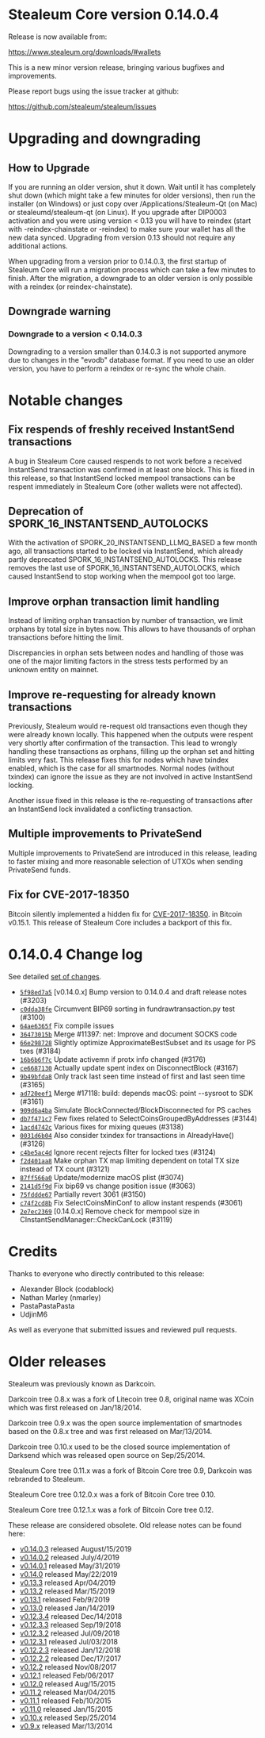 Stealeum Core version 0.14.0.4
==========================

Release is now available from:

  <https://www.stealeum.org/downloads/#wallets>

This is a new minor version release, bringing various bugfixes and improvements.

Please report bugs using the issue tracker at github:

  <https://github.com/stealeum/stealeum/issues>


Upgrading and downgrading
=========================

How to Upgrade
--------------

If you are running an older version, shut it down. Wait until it has completely
shut down (which might take a few minutes for older versions), then run the
installer (on Windows) or just copy over /Applications/Stealeum-Qt (on Mac) or
stealeumd/stealeum-qt (on Linux). If you upgrade after DIP0003 activation and you were
using version < 0.13 you will have to reindex (start with -reindex-chainstate
or -reindex) to make sure your wallet has all the new data synced. Upgrading from
version 0.13 should not require any additional actions.

When upgrading from a version prior to 0.14.0.3, the
first startup of Stealeum Core will run a migration process which can take a few minutes
to finish. After the migration, a downgrade to an older version is only possible with
a reindex (or reindex-chainstate).

Downgrade warning
-----------------

### Downgrade to a version < 0.14.0.3

Downgrading to a version smaller than 0.14.0.3 is not supported anymore due to changes
in the "evodb" database format. If you need to use an older version, you have to perform
a reindex or re-sync the whole chain.

Notable changes
===============

Fix respends of freshly received InstantSend transactions
---------------------------------------------------------

A bug in Stealeum Core caused respends to not work before a received InstantSend transaction was confirmed in at least
one block. This is fixed in this release, so that InstantSend locked mempool transactions can be
respent immediately in Stealeum Core (other wallets were not affected).

Deprecation of SPORK_16_INSTANTSEND_AUTOLOCKS
---------------------------------------------

With the activation of SPORK_20_INSTANTSEND_LLMQ_BASED a few month ago, all transactions started to be locked via
InstantSend, which already partly deprecated SPORK_16_INSTANTSEND_AUTOLOCKS. This release removes the last use
of SPORK_16_INSTANTSEND_AUTOLOCKS, which caused InstantSend to stop working when the mempool got too large.

Improve orphan transaction limit handling
-----------------------------------------

Instead of limiting orphan transaction by number of transaction, we limit orphans by total size in bytes
now. This allows to have thousands of orphan transactions before hitting the limit.

Discrepancies in orphan sets between nodes and handling of those was one of the major limiting factors in
the stress tests performed by an unknown entity on mainnet.

Improve re-requesting for already known transactions
----------------------------------------------------

Previously, Stealeum would re-request old transactions even though they were already known locally. This
happened when the outputs were respent very shortly after confirmation of the transaction. This lead to
wrongly handling these transactions as orphans, filling up the orphan set and hitting limits very fast.
This release fixes this for nodes which have txindex enabled, which is the case for all smartnodes. Normal
nodes (without txindex) can ignore the issue as they are not involved in active InstantSend locking.

Another issue fixed in this release is the re-requesting of transactions after an InstantSend lock invalidated
a conflicting transaction.

Multiple improvements to PrivateSend
------------------------------------

Multiple improvements to PrivateSend are introduced in this release, leading to faster mixing and more
reasonable selection of UTXOs when sending PrivateSend funds.

Fix for CVE-2017-18350
----------------------

Bitcoin silently implemented a hidden fix for [CVE-2017-18350](https://lists.linuxfoundation.org/pipermail/bitcoin-dev/2019-November/017453.html).
in Bitcoin v0.15.1. This release of Stealeum Core includes a backport of this fix.


0.14.0.4 Change log
===================

See detailed [set of changes](https://github.com/stealeum/stealeum/compare/v0.14.0.3...stealeum:v0.14.0.4).

- [`5f98ed7a5`](https://github.com/stealeum/stealeum/commit/5f98ed7a5) [v0.14.0.x] Bump version to 0.14.0.4 and draft release notes (#3203)
- [`c0dda38fe`](https://github.com/stealeum/stealeum/commit/c0dda38fe) Circumvent BIP69 sorting in fundrawtransaction.py test (#3100)
- [`64ae6365f`](https://github.com/stealeum/stealeum/commit/64ae6365f) Fix compile issues
- [`36473015b`](https://github.com/stealeum/stealeum/commit/36473015b) Merge #11397: net: Improve and document SOCKS code
- [`66e298728`](https://github.com/stealeum/stealeum/commit/66e298728) Slightly optimize ApproximateBestSubset and its usage for PS txes (#3184)
- [`16b6b6f7c`](https://github.com/stealeum/stealeum/commit/16b6b6f7c) Update activemn if protx info changed (#3176)
- [`ce6687130`](https://github.com/stealeum/stealeum/commit/ce6687130) Actually update spent index on DisconnectBlock (#3167)
- [`9b49bfda8`](https://github.com/stealeum/stealeum/commit/9b49bfda8) Only track last seen time instead of first and last seen time (#3165)
- [`ad720eef1`](https://github.com/stealeum/stealeum/commit/ad720eef1) Merge #17118: build: depends macOS: point --sysroot to SDK (#3161)
- [`909d6a4ba`](https://github.com/stealeum/stealeum/commit/909d6a4ba) Simulate BlockConnected/BlockDisconnected for PS caches
- [`db7f471c7`](https://github.com/stealeum/stealeum/commit/db7f471c7) Few fixes related to SelectCoinsGroupedByAddresses (#3144)
- [`1acd4742c`](https://github.com/stealeum/stealeum/commit/1acd4742c) Various fixes for mixing queues (#3138)
- [`0031d6b04`](https://github.com/stealeum/stealeum/commit/0031d6b04) Also consider txindex for transactions in AlreadyHave() (#3126)
- [`c4be5ac4d`](https://github.com/stealeum/stealeum/commit/c4be5ac4d) Ignore recent rejects filter for locked txes (#3124)
- [`f2d401aa8`](https://github.com/stealeum/stealeum/commit/f2d401aa8) Make orphan TX map limiting dependent on total TX size instead of TX count (#3121)
- [`87ff566a0`](https://github.com/stealeum/stealeum/commit/87ff566a0) Update/modernize macOS plist (#3074)
- [`2141d5f9d`](https://github.com/stealeum/stealeum/commit/2141d5f9d) Fix bip69 vs change position issue (#3063)
- [`75fddde67`](https://github.com/stealeum/stealeum/commit/75fddde67) Partially revert 3061 (#3150)
- [`c74f2cd8b`](https://github.com/stealeum/stealeum/commit/c74f2cd8b) Fix SelectCoinsMinConf to allow instant respends (#3061)
- [`2e7ec2369`](https://github.com/stealeum/stealeum/commit/2e7ec2369) [0.14.0.x] Remove check for mempool size in CInstantSendManager::CheckCanLock (#3119)

Credits
=======

Thanks to everyone who directly contributed to this release:

- Alexander Block (codablock)
- Nathan Marley (nmarley)
- PastaPastaPasta
- UdjinM6

As well as everyone that submitted issues and reviewed pull requests.

Older releases
==============

Stealeum was previously known as Darkcoin.

Darkcoin tree 0.8.x was a fork of Litecoin tree 0.8, original name was XCoin
which was first released on Jan/18/2014.

Darkcoin tree 0.9.x was the open source implementation of smartnodes based on
the 0.8.x tree and was first released on Mar/13/2014.

Darkcoin tree 0.10.x used to be the closed source implementation of Darksend
which was released open source on Sep/25/2014.

Stealeum Core tree 0.11.x was a fork of Bitcoin Core tree 0.9,
Darkcoin was rebranded to Stealeum.

Stealeum Core tree 0.12.0.x was a fork of Bitcoin Core tree 0.10.

Stealeum Core tree 0.12.1.x was a fork of Bitcoin Core tree 0.12.

These release are considered obsolete. Old release notes can be found here:

- [v0.14.0.3](https://github.com/stealeum/stealeum/blob/master/doc/release-notes/stealeum/release-notes-0.14.0.3.md) released August/15/2019
- [v0.14.0.2](https://github.com/stealeum/stealeum/blob/master/doc/release-notes/stealeum/release-notes-0.14.0.2.md) released July/4/2019
- [v0.14.0.1](https://github.com/stealeum/stealeum/blob/master/doc/release-notes/stealeum/release-notes-0.14.0.1.md) released May/31/2019
- [v0.14.0](https://github.com/stealeum/stealeum/blob/master/doc/release-notes/stealeum/release-notes-0.14.0.md) released May/22/2019
- [v0.13.3](https://github.com/stealeum/stealeum/blob/master/doc/release-notes/stealeum/release-notes-0.13.3.md) released Apr/04/2019
- [v0.13.2](https://github.com/stealeum/stealeum/blob/master/doc/release-notes/stealeum/release-notes-0.13.2.md) released Mar/15/2019
- [v0.13.1](https://github.com/stealeum/stealeum/blob/master/doc/release-notes/stealeum/release-notes-0.13.1.md) released Feb/9/2019
- [v0.13.0](https://github.com/stealeum/stealeum/blob/master/doc/release-notes/stealeum/release-notes-0.13.0.md) released Jan/14/2019
- [v0.12.3.4](https://github.com/stealeum/stealeum/blob/master/doc/release-notes/stealeum/release-notes-0.12.3.4.md) released Dec/14/2018
- [v0.12.3.3](https://github.com/stealeum/stealeum/blob/master/doc/release-notes/stealeum/release-notes-0.12.3.3.md) released Sep/19/2018
- [v0.12.3.2](https://github.com/stealeum/stealeum/blob/master/doc/release-notes/stealeum/release-notes-0.12.3.2.md) released Jul/09/2018
- [v0.12.3.1](https://github.com/stealeum/stealeum/blob/master/doc/release-notes/stealeum/release-notes-0.12.3.1.md) released Jul/03/2018
- [v0.12.2.3](https://github.com/stealeum/stealeum/blob/master/doc/release-notes/stealeum/release-notes-0.12.2.3.md) released Jan/12/2018
- [v0.12.2.2](https://github.com/stealeum/stealeum/blob/master/doc/release-notes/stealeum/release-notes-0.12.2.2.md) released Dec/17/2017
- [v0.12.2](https://github.com/stealeum/stealeum/blob/master/doc/release-notes/stealeum/release-notes-0.12.2.md) released Nov/08/2017
- [v0.12.1](https://github.com/stealeum/stealeum/blob/master/doc/release-notes/stealeum/release-notes-0.12.1.md) released Feb/06/2017
- [v0.12.0](https://github.com/stealeum/stealeum/blob/master/doc/release-notes/stealeum/release-notes-0.12.0.md) released Aug/15/2015
- [v0.11.2](https://github.com/stealeum/stealeum/blob/master/doc/release-notes/stealeum/release-notes-0.11.2.md) released Mar/04/2015
- [v0.11.1](https://github.com/stealeum/stealeum/blob/master/doc/release-notes/stealeum/release-notes-0.11.1.md) released Feb/10/2015
- [v0.11.0](https://github.com/stealeum/stealeum/blob/master/doc/release-notes/stealeum/release-notes-0.11.0.md) released Jan/15/2015
- [v0.10.x](https://github.com/stealeum/stealeum/blob/master/doc/release-notes/stealeum/release-notes-0.10.0.md) released Sep/25/2014
- [v0.9.x](https://github.com/stealeum/stealeum/blob/master/doc/release-notes/stealeum/release-notes-0.9.0.md) released Mar/13/2014

